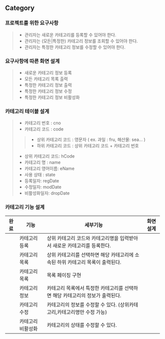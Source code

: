 ## Category

### 프로젝트를 위한 요구사항

> * 관리자는 새로운 카테고리를 등록할 수 있어야 한다.
> * 관리자는 (모든|특정한) 카테고리 정보를 조회할 수 있어야 한다.
> * 관리자는 특정한 카테고리 정보를 수정할 수 있어야 한다.

### 요구사항에 따른 화면 설계

> * 새로운 카테고리 정보 등록
> * 모든 카테고리 목록 출력
> * 특정한 카테고리 정보 출력
> * 특정한 카테고리 정보 수정
> * 특정한 카테고리 정보 비활성화

### 카테고리 테이블 설계

> * 카테고리 번호 : cno
> * 카테고리 코드 : code
> > * 상위 카테고리 코드 : 영문자 ( ex. 과일 : fru, 해산물: sea... )
> > * 하위 카테고리 코드 : 상위 카테고리 코드 + 카테고리 번호
>
> * 상위 카테고리 코드: hCode
> * 카테고리 명 : name
> * 카테고리 영어이름: eName
> * 사용 상태 : state
> * 등록일자: regDate
> * 수정일자: modDate
> * 비활성화일자: dropDate

### 카테고리 기능 설계

| 완료  |기능| 세부기능                                         | 화면설계 |
|-----|---|----------------------------------------------|------|
|     |카테고리 등록| 상위 카테고리 코드와 카테고리명을 입력받아서 새로운 카테고리를 등록한다.     |      |
|     |카테고리 목록| 상위 카테고리를 선택하면 해당 카테고리에 소속된 하위 카테고리 목록이 출력된다. | |
| |카테고리 목록| 목록 페이징 구현                                    | |
| |카테고리 정보| 카테고리 목록에서 특정한 카테고리를 선택하면 해당 카테고리의 정보가 출력된다.  | |
| |카테고리 수정| 카테고리의 정보를 수정할 수 있다. (상위카테고리,카테고리명만 수정 가능)    | |
| |카테고리 비활성화| 카테고리의 상태를 수정할 수 있다.                          | |